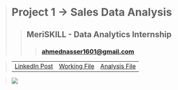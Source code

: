 > # **Project 1 -> Sales Data Analysis**
>> ## **MeriSKILL - Data Analytics Internship**
>>> ### **ahmednasser1601@gmail.com**

> <table align="center"><tr><td><a href="https://www.linkedin.com/posts/ahmednasser1601_1st-project-sales-data-analysis-activity-7106132142715236352-c_sJ?utm_source=share&utm_medium=member_desktop">LinkedIn Post</a></td><td><a href="Sales-Data-Analysis.pbit">Working File</a></td><td><a href="Sales-Data-Analysis.pdf">Analysis File</a></td></tr></table>

> <img src="https://github.com/AhmedNasser1601/Data-Analytics/assets/60184582/6f80d6d3-aa3e-4b47-a96a-6c1947e17bd6.jpg"/>
